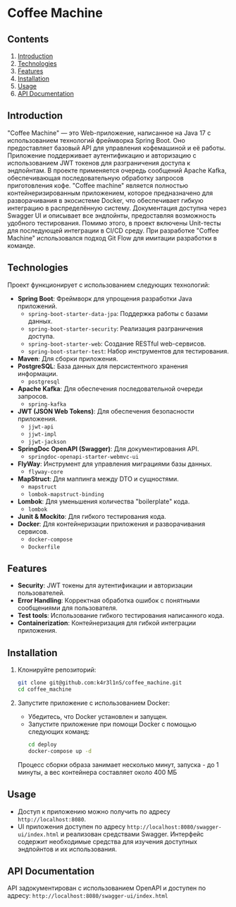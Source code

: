 # Coffee Machine

## Contents
1. [Introduction](#introduction)
2. [Technologies](#technologies)
3. [Features](#features)
4. [Installation](#installation)
5. [Usage](#usage)
6. [API Documentation](#api-documentation)

## Introduction
"Coffee Machine" — это Web-приложение, написанное на Java 17 с использованием технологий фреймворка Spring Boot.
Оно предоставляет базовый API для управления кофемашиной и её работы. Приложение поддерживает аутентификацию и
авторизацию с использованием JWT токенов для разграничения доступа к эндпойнтам. В проекте применяется очередь
сообщений Apache Kafka, обеспечивающая последовательную обработку запросов приготовления кофе. "Coffee machine"
является полностью контейнеризированным приложением, которое предназначено для разворачивания в экосистеме Docker,
что обеспечивает гибкую интеграцию в распределённую систему. Документация доступна через Swagger UI и описывает
все эндпойнты, предоставляя возможность удобного тестирования. Помимо этого, в проект включены Unit-тесты для
последующей интеграции в CI/CD среду. При разработке "Coffee Machine" использовался подход Git Flow для имитации
разработки в команде.

## Technologies
Проект функционирует с использованием следующих технологий:

- **Spring Boot**: Фреймворк для упрощения разработки Java приложений.
    - `spring-boot-starter-data-jpa`: Поддержка работы с базами данных.
    - `spring-boot-starter-security`: Реализация разграничения доступа.
    - `spring-boot-starter-web`: Создание RESTful web-сервисов.
    - `spring-boot-starter-test`: Набор инструментов для тестирования.
- **Maven**: Для сборки приложения.
- **PostgreSQL**: База данных для персистентного хранения информации.
    - `postgresql`
- **Apache Kafka**: Для обеспечения последовательной очереди запросов.
    - `spring-kafka`
- **JWT (JSON Web Tokens)**: Для обеспечения безопасности приложения.
    - `jjwt-api`
    - `jjwt-impl`
    - `jjwt-jackson`
- **SpringDoc OpenAPI (Swagger)**: Для документирования API.
    - `springdoc-openapi-starter-webmvc-ui`
- **FlyWay**: Инструмент для управления миграциями базы данных.
    - `flyway-core`
- **MapStruct**: Для маппинга между DTO и сущностями.
    - `mapstruct`
    - `lombok-mapstruct-binding`
- **Lombok**: Для уменьшения количества "boilerplate" кода.
    - `lombok`
- **Junit & Mockito**: Для гибкого тестирования кода.
- **Docker**: Для контейнеризации приложения и разворачивания сервисов.
    - `docker-compose`
    - `Dockerfile`

## Features
- **Security**: JWT токены для аутентификации и авторизации пользователей.
- **Error Handling**: Корректная обработка ошибок с понятными сообщениями для пользователя.
- **Test tools**: Использование гибкого тестирования написанного кода.
- **Containerization**: Контейнеризация для гибкой интеграции приложения.

## Installation
1. Клонируйте репозиторий:
    ```sh
    git clone git@github.com:k4r3l1nS/coffee_machine.git
    cd coffee_machine
    ```

2. Запустите приложение с использованием Docker:
    - Убедитесь, что Docker установлен и запущен.
    - Запустите приложение при помощи Docker c помощью следующих команд:
        ```sh
        cd deploy
        docker-compose up -d
        ```
   Процесс сборки образа занимает несколько минут, запуска - до 1 минуты, а вес контейнера составляет около 400 МБ

## Usage
- Доступ к приложению можно получить по адресу `http://localhost:8080`.
- UI приложения доступен по адресу `http://localhost:8080/swagger-ui/index.html` и реализован средствами Swagger. Интерфейс
  содержит необходимые средства для изучения доступных эндпойнтов и их использования.

## API Documentation
API задокументирован с использованием OpenAPI и доступен по адресу:
`http://localhost:8080/swagger-ui/index.html`
